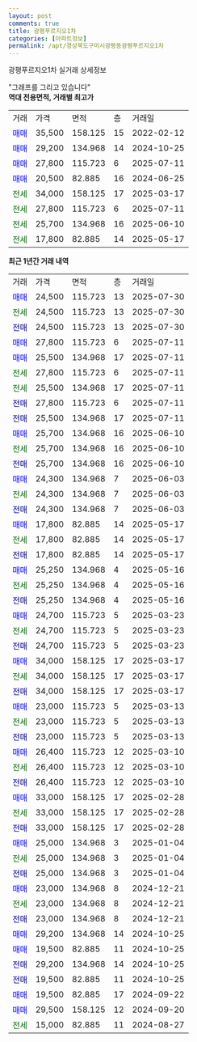 ```yaml
---
layout: post
comments: true
title: 광평푸르지오1차
categories: [아파트정보]
permalink: /apt/경상북도구미시광평동광평푸르지오1차
---
```


광평푸르지오1차 실거래 상세정보

<script type="text/javascript">
  google.charts.load('current', {'packages':['line', 'corechart']});
  google.charts.setOnLoadCallback(drawChart);

  function drawChart() {
    var data = new google.visualization.DataTable();
    data.addColumn('date', '거래일');
    data.addColumn('number', "매매");
    data.addColumn('number', "전세");
    data.addColumn('number', "전매");

    data.addRows([[new Date(Date.parse("2025-07-30")), 24500, null, null], [new Date(Date.parse("2025-07-30")), null, 24500, null], [new Date(Date.parse("2025-07-30")), null, null, 24500], [new Date(Date.parse("2025-07-11")), 27800, null, null], [new Date(Date.parse("2025-07-11")), 25500, null, null], [new Date(Date.parse("2025-07-11")), null, 27800, null], [new Date(Date.parse("2025-07-11")), null, 25500, null], [new Date(Date.parse("2025-07-11")), null, null, 27800], [new Date(Date.parse("2025-07-11")), null, null, 25500], [new Date(Date.parse("2025-06-10")), 25700, null, null], [new Date(Date.parse("2025-06-10")), null, 25700, null], [new Date(Date.parse("2025-06-10")), null, null, 25700], [new Date(Date.parse("2025-06-03")), 24300, null, null], [new Date(Date.parse("2025-06-03")), null, 24300, null], [new Date(Date.parse("2025-06-03")), null, null, 24300], [new Date(Date.parse("2025-05-17")), 17800, null, null], [new Date(Date.parse("2025-05-17")), null, 17800, null], [new Date(Date.parse("2025-05-17")), null, null, 17800], [new Date(Date.parse("2025-05-16")), 25250, null, null], [new Date(Date.parse("2025-05-16")), null, 25250, null], [new Date(Date.parse("2025-05-16")), null, null, 25250], [new Date(Date.parse("2025-03-23")), 24700, null, null], [new Date(Date.parse("2025-03-23")), null, 24700, null], [new Date(Date.parse("2025-03-23")), null, null, 24700], [new Date(Date.parse("2025-03-17")), 34000, null, null], [new Date(Date.parse("2025-03-17")), null, 34000, null], [new Date(Date.parse("2025-03-17")), null, null, 34000], [new Date(Date.parse("2025-03-13")), 23000, null, null], [new Date(Date.parse("2025-03-13")), null, 23000, null], [new Date(Date.parse("2025-03-13")), null, null, 23000], [new Date(Date.parse("2025-03-10")), 26400, null, null], [new Date(Date.parse("2025-03-10")), null, 26400, null], [new Date(Date.parse("2025-03-10")), null, null, 26400], [new Date(Date.parse("2025-02-28")), 33000, null, null], [new Date(Date.parse("2025-02-28")), null, 33000, null], [new Date(Date.parse("2025-02-28")), null, null, 33000], [new Date(Date.parse("2025-01-04")), 25000, null, null], [new Date(Date.parse("2025-01-04")), null, 25000, null], [new Date(Date.parse("2025-01-04")), null, null, 25000], [new Date(Date.parse("2024-12-21")), 23000, null, null], [new Date(Date.parse("2024-12-21")), null, 23000, null], [new Date(Date.parse("2024-12-21")), null, null, 23000], [new Date(Date.parse("2024-10-25")), 29200, null, null], [new Date(Date.parse("2024-10-25")), 19500, null, null], [new Date(Date.parse("2024-10-25")), null, null, 29200], [new Date(Date.parse("2024-10-25")), null, null, 19500], [new Date(Date.parse("2024-09-22")), 19500, null, null], [new Date(Date.parse("2024-09-20")), 29500, null, null], [new Date(Date.parse("2024-08-27")), null, 15000, null]]);

    var options = {
      hAxis: {
        format: 'yyyy/MM/dd'
      },    
      lineWidth: 0,
      pointsVisible: true,    
      title: '최근 1년간 유형별 실거래가 분포',
      legend: { position: 'bottom' }
    };

    var formatter = new google.visualization.NumberFormat({pattern:'###,###'} );
    formatter.format(data, 1);
    formatter.format(data, 2);
    
    setTimeout(function() {
        var chart = new google.visualization.LineChart(document.getElementById('columnchart_material'));
        chart.draw(data, (options));
        document.getElementById('loading').style.display = 'none';
    }, 200);
  }
</script>


<div id="loading" style="z-index:20; display: block; margin-left: 0px">"그래프를 그리고 있습니다"</div>
<div id="columnchart_material" style="width: 95%; margin-left: 0px; display: block"></div>
<!-- contents start -->
<b>역대 전용면적, 거래별 최고가</b>
<table class="sortable">
    <tr>
      <td>거래</td>
      <td>가격</td>
      <td>면적</td>
      <td>층</td>
      <td>거래일</td>
    </tr>
        <tr>
          <td><a style="color: blue">매매</a></td>
          <td>35,500</td>
          <td>158.125</td>
          <td>15</td>
          <td>2022-02-12</td>
        </tr>            <tr>
          <td><a style="color: blue">매매</a></td>
          <td>29,200</td>
          <td>134.968</td>
          <td>14</td>
          <td>2024-10-25</td>
        </tr>            <tr>
          <td><a style="color: blue">매매</a></td>
          <td>27,800</td>
          <td>115.723</td>
          <td>6</td>
          <td>2025-07-11</td>
        </tr>            <tr>
          <td><a style="color: blue">매매</a></td>
          <td>20,500</td>
          <td>82.885</td>
          <td>16</td>
          <td>2024-06-25</td>
        </tr>        
        <tr>
              <td><a style="color: darkgreen">전세</a></td>
              <td>34,000</td>
              <td>158.125</td>
              <td>17</td>
              <td>2025-03-17</td>
            </tr>            <tr>
              <td><a style="color: darkgreen">전세</a></td>
              <td>27,800</td>
              <td>115.723</td>
              <td>6</td>
              <td>2025-07-11</td>
            </tr>            <tr>
              <td><a style="color: darkgreen">전세</a></td>
              <td>25,700</td>
              <td>134.968</td>
              <td>16</td>
              <td>2025-06-10</td>
            </tr>            <tr>
              <td><a style="color: darkgreen">전세</a></td>
              <td>17,800</td>
              <td>82.885</td>
              <td>14</td>
              <td>2025-05-17</td>
            </tr>        
    
</table>

<b>최근 1년간 거래 내역</b>

<table class="sortable">
    <tr>
      <td>거래</td>
      <td>가격</td>
      <td>면적</td>
      <td>층</td>
      <td>거래일</td>
    </tr>
    <tr>
      <td><a style="color: blue">매매</a></td>
      <td>24,500</td>
      <td>115.723</td>
      <td>13</td>
      <td>2025-07-30</td>
    </tr>          <tr>
      <td><a style="color: darkgreen">전세</a></td>
      <td>24,500</td>
      <td>115.723</td>
      <td>13</td>
      <td>2025-07-30</td>
    </tr>          <tr>
      <td><a style="color: darkblue">전매</a></td>
      <td>24,500</td>
      <td>115.723</td>
      <td>13</td>
      <td>2025-07-30</td>
    </tr>          <tr>
      <td><a style="color: blue">매매</a></td>
      <td>27,800</td>
      <td>115.723</td>
      <td>6</td>
      <td>2025-07-11</td>
    </tr>          <tr>
      <td><a style="color: blue">매매</a></td>
      <td>25,500</td>
      <td>134.968</td>
      <td>17</td>
      <td>2025-07-11</td>
    </tr>          <tr>
      <td><a style="color: darkgreen">전세</a></td>
      <td>27,800</td>
      <td>115.723</td>
      <td>6</td>
      <td>2025-07-11</td>
    </tr>          <tr>
      <td><a style="color: darkgreen">전세</a></td>
      <td>25,500</td>
      <td>134.968</td>
      <td>17</td>
      <td>2025-07-11</td>
    </tr>          <tr>
      <td><a style="color: darkblue">전매</a></td>
      <td>27,800</td>
      <td>115.723</td>
      <td>6</td>
      <td>2025-07-11</td>
    </tr>          <tr>
      <td><a style="color: darkblue">전매</a></td>
      <td>25,500</td>
      <td>134.968</td>
      <td>17</td>
      <td>2025-07-11</td>
    </tr>          <tr>
      <td><a style="color: blue">매매</a></td>
      <td>25,700</td>
      <td>134.968</td>
      <td>16</td>
      <td>2025-06-10</td>
    </tr>          <tr>
      <td><a style="color: darkgreen">전세</a></td>
      <td>25,700</td>
      <td>134.968</td>
      <td>16</td>
      <td>2025-06-10</td>
    </tr>          <tr>
      <td><a style="color: darkblue">전매</a></td>
      <td>25,700</td>
      <td>134.968</td>
      <td>16</td>
      <td>2025-06-10</td>
    </tr>          <tr>
      <td><a style="color: blue">매매</a></td>
      <td>24,300</td>
      <td>134.968</td>
      <td>7</td>
      <td>2025-06-03</td>
    </tr>          <tr>
      <td><a style="color: darkgreen">전세</a></td>
      <td>24,300</td>
      <td>134.968</td>
      <td>7</td>
      <td>2025-06-03</td>
    </tr>          <tr>
      <td><a style="color: darkblue">전매</a></td>
      <td>24,300</td>
      <td>134.968</td>
      <td>7</td>
      <td>2025-06-03</td>
    </tr>          <tr>
      <td><a style="color: blue">매매</a></td>
      <td>17,800</td>
      <td>82.885</td>
      <td>14</td>
      <td>2025-05-17</td>
    </tr>          <tr>
      <td><a style="color: darkgreen">전세</a></td>
      <td>17,800</td>
      <td>82.885</td>
      <td>14</td>
      <td>2025-05-17</td>
    </tr>          <tr>
      <td><a style="color: darkblue">전매</a></td>
      <td>17,800</td>
      <td>82.885</td>
      <td>14</td>
      <td>2025-05-17</td>
    </tr>          <tr>
      <td><a style="color: blue">매매</a></td>
      <td>25,250</td>
      <td>134.968</td>
      <td>4</td>
      <td>2025-05-16</td>
    </tr>          <tr>
      <td><a style="color: darkgreen">전세</a></td>
      <td>25,250</td>
      <td>134.968</td>
      <td>4</td>
      <td>2025-05-16</td>
    </tr>          <tr>
      <td><a style="color: darkblue">전매</a></td>
      <td>25,250</td>
      <td>134.968</td>
      <td>4</td>
      <td>2025-05-16</td>
    </tr>          <tr>
      <td><a style="color: blue">매매</a></td>
      <td>24,700</td>
      <td>115.723</td>
      <td>5</td>
      <td>2025-03-23</td>
    </tr>          <tr>
      <td><a style="color: darkgreen">전세</a></td>
      <td>24,700</td>
      <td>115.723</td>
      <td>5</td>
      <td>2025-03-23</td>
    </tr>          <tr>
      <td><a style="color: darkblue">전매</a></td>
      <td>24,700</td>
      <td>115.723</td>
      <td>5</td>
      <td>2025-03-23</td>
    </tr>          <tr>
      <td><a style="color: blue">매매</a></td>
      <td>34,000</td>
      <td>158.125</td>
      <td>17</td>
      <td>2025-03-17</td>
    </tr>          <tr>
      <td><a style="color: darkgreen">전세</a></td>
      <td>34,000</td>
      <td>158.125</td>
      <td>17</td>
      <td>2025-03-17</td>
    </tr>          <tr>
      <td><a style="color: darkblue">전매</a></td>
      <td>34,000</td>
      <td>158.125</td>
      <td>17</td>
      <td>2025-03-17</td>
    </tr>          <tr>
      <td><a style="color: blue">매매</a></td>
      <td>23,000</td>
      <td>115.723</td>
      <td>5</td>
      <td>2025-03-13</td>
    </tr>          <tr>
      <td><a style="color: darkgreen">전세</a></td>
      <td>23,000</td>
      <td>115.723</td>
      <td>5</td>
      <td>2025-03-13</td>
    </tr>          <tr>
      <td><a style="color: darkblue">전매</a></td>
      <td>23,000</td>
      <td>115.723</td>
      <td>5</td>
      <td>2025-03-13</td>
    </tr>          <tr>
      <td><a style="color: blue">매매</a></td>
      <td>26,400</td>
      <td>115.723</td>
      <td>12</td>
      <td>2025-03-10</td>
    </tr>          <tr>
      <td><a style="color: darkgreen">전세</a></td>
      <td>26,400</td>
      <td>115.723</td>
      <td>12</td>
      <td>2025-03-10</td>
    </tr>          <tr>
      <td><a style="color: darkblue">전매</a></td>
      <td>26,400</td>
      <td>115.723</td>
      <td>12</td>
      <td>2025-03-10</td>
    </tr>          <tr>
      <td><a style="color: blue">매매</a></td>
      <td>33,000</td>
      <td>158.125</td>
      <td>17</td>
      <td>2025-02-28</td>
    </tr>          <tr>
      <td><a style="color: darkgreen">전세</a></td>
      <td>33,000</td>
      <td>158.125</td>
      <td>17</td>
      <td>2025-02-28</td>
    </tr>          <tr>
      <td><a style="color: darkblue">전매</a></td>
      <td>33,000</td>
      <td>158.125</td>
      <td>17</td>
      <td>2025-02-28</td>
    </tr>          <tr>
      <td><a style="color: blue">매매</a></td>
      <td>25,000</td>
      <td>134.968</td>
      <td>3</td>
      <td>2025-01-04</td>
    </tr>          <tr>
      <td><a style="color: darkgreen">전세</a></td>
      <td>25,000</td>
      <td>134.968</td>
      <td>3</td>
      <td>2025-01-04</td>
    </tr>          <tr>
      <td><a style="color: darkblue">전매</a></td>
      <td>25,000</td>
      <td>134.968</td>
      <td>3</td>
      <td>2025-01-04</td>
    </tr>          <tr>
      <td><a style="color: blue">매매</a></td>
      <td>23,000</td>
      <td>134.968</td>
      <td>8</td>
      <td>2024-12-21</td>
    </tr>          <tr>
      <td><a style="color: darkgreen">전세</a></td>
      <td>23,000</td>
      <td>134.968</td>
      <td>8</td>
      <td>2024-12-21</td>
    </tr>          <tr>
      <td><a style="color: darkblue">전매</a></td>
      <td>23,000</td>
      <td>134.968</td>
      <td>8</td>
      <td>2024-12-21</td>
    </tr>          <tr>
      <td><a style="color: blue">매매</a></td>
      <td>29,200</td>
      <td>134.968</td>
      <td>14</td>
      <td>2024-10-25</td>
    </tr>          <tr>
      <td><a style="color: blue">매매</a></td>
      <td>19,500</td>
      <td>82.885</td>
      <td>11</td>
      <td>2024-10-25</td>
    </tr>          <tr>
      <td><a style="color: darkblue">전매</a></td>
      <td>29,200</td>
      <td>134.968</td>
      <td>14</td>
      <td>2024-10-25</td>
    </tr>          <tr>
      <td><a style="color: darkblue">전매</a></td>
      <td>19,500</td>
      <td>82.885</td>
      <td>11</td>
      <td>2024-10-25</td>
    </tr>          <tr>
      <td><a style="color: blue">매매</a></td>
      <td>19,500</td>
      <td>82.885</td>
      <td>17</td>
      <td>2024-09-22</td>
    </tr>          <tr>
      <td><a style="color: blue">매매</a></td>
      <td>29,500</td>
      <td>158.125</td>
      <td>12</td>
      <td>2024-09-20</td>
    </tr>          <tr>
      <td><a style="color: darkgreen">전세</a></td>
      <td>15,000</td>
      <td>82.885</td>
      <td>11</td>
      <td>2024-08-27</td>
    </tr>      </table>
<!-- contents end -->    

